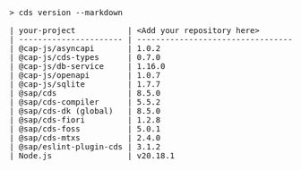 <!-- this file is automatically generated and updated by a github action -->
<pre class="log">
> cds version --markdown

| your-project           | &lt;Add your repository here&gt;              |
| ---------------------- | --------------------------------------- |
| @cap-js/asyncapi       | 1.0.2                                   |
| @cap-js/cds-types      | 0.7.0                                   |
| @cap-js/db-service     | 1.16.0                                  |
| @cap-js/openapi        | 1.0.7                                   |
| @cap-js/sqlite         | 1.7.7                                   |
| @sap/cds               | 8.5.0                                   |
| @sap/cds-compiler      | 5.5.2                                   |
| @sap/cds-dk (global)   | 8.5.0                                   |
| @sap/cds-fiori         | 1.2.8                                   |
| @sap/cds-foss          | 5.0.1                                   |
| @sap/cds-mtxs          | 2.4.0                                   |
| @sap/eslint-plugin-cds | 3.1.2                                   |
| Node.js                | v20.18.1                                |
</pre>
